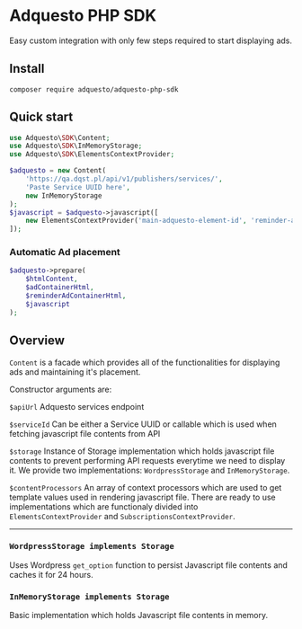 # Adquesto PHP SDK

Easy custom integration with only few steps required to start displaying ads.

## Install

`composer require adquesto/adquesto-php-sdk`

## Quick start

```php
use Adquesto\SDK\Content;
use Adquesto\SDK\InMemoryStorage;
use Adquesto\SDK\ElementsContextProvider;

$adquesto = new Content(
    'https://qa.dqst.pl/api/v1/publishers/services/',
    'Paste Service UUID here',
    new InMemoryStorage
);
$javascript = $adquesto->javascript([
    new ElementsContextProvider('main-adquesto-element-id', 'reminder-adquesto-element-id'),
]);
```

### Automatic Ad placement

```php
$adquesto->prepare(
    $htmlContent,
    $adContainerHtml,
    $reminderAdContainerHtml,
    $javascript
);
```

## Overview

`Content` is a facade which provides all of the functionalities for displaying ads and maintaining it's placement.

Constructor arguments are:

`$apiUrl` Adquesto services endpoint

`$serviceId` Can be either a Service UUID or callable which is used when fetching javascript file contents from API

`$storage` Instance of Storage implementation which holds javascript file contents to prevent performing API requests everytime we need to display it.
We provide two implementations: `WordpressStorage` and `InMemoryStorage`.

`$contentProcessors` An array of context processors which are used to get template values used in rendering javascript file.
There are ready to use implementations which are functionaly divided into `ElementsContextProvider` and `SubscriptionsContextProvider`.

---

### `WordpressStorage implements Storage`

Uses Wordpress `get_option` function to persist Javascript file contents and caches it for 24 hours.

### `InMemoryStorage implements Storage`

Basic implementation which holds Javascript file contents in memory.

